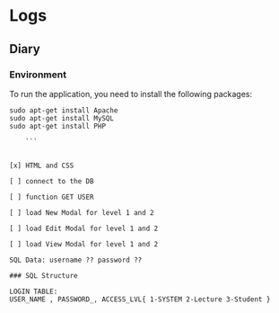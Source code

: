 
# Logs

## Diary

### Environment

To run the application, you need to install the following packages:

```Environment
sudo apt-get install Apache
sudo apt-get install MySQL
sudo apt-get install PHP

    ```


[x] HTML and CSS

[ ] connect to the DB

[ ] function GET USER

[ ] load New Modal for level 1 and 2

[ ] load Edit Modal for level 1 and 2

[ ] load View Modal for level 1 and 2

SQL Data: username ?? password ??

### SQL Structure

LOGIN TABLE:
USER_NAME , PASSWORD_, ACCESS_LVL{ 1-SYSTEM 2-Lecture 3-Student }
